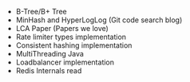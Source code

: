 - B-Tree/B+ Tree
- MinHash and HyperLogLog (Git code search blog)
- LCA Paper (Papers we love)
- Rate limiter types implementation
- Consistent hashing implementation
- MultiThreading Java
- Loadbalancer implementation
- Redis Internals read